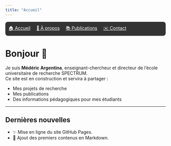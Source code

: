 ```yaml
---
title: "Accueil"
---
```



<nav style="background:#333; padding:10px; border-radius:8px;">
  <a href="/" style="color:white; margin-right:15px;">🏠 Accueil</a>
  <a href="/about.html" style="color:white; margin-right:15px;">👤 À propos</a>
  <a href="/publications.html" style="color:white; margin-right:15px;">📚 Publications</a>
  <a href="/contact.html" style="color:white;">✉️ Contact</a>
</nav>


# Bonjour 👋

Je suis **Médéric Argentina**, enseignant-chercheur et directeur de l’école universitaire de recherche SPECTRUM.  
Ce site est en construction et servira à partager :

- Mes projets de recherche
- Mes publications
- Des informations pédagogiques pour mes étudiants

---

## Dernières nouvelles
- ✨ Mise en ligne du site GitHub Pages.
- 📄 Ajout des premiers contenus en Markdown.
